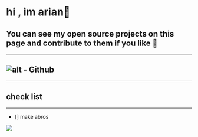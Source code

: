 # hi , im arian👋
## You can see my open source projects on this page and contribute to them if you like 🤗
---
![alt - Github](https://img.shields.io/badge/Current%20project-abros-blue)
---
---
## check list
---
- [] make abros 
<a href="https://github.com/Arianseyedmomen">
<img align="center" src="https://github-readme-stats.vercel.app/api/top-langs/?username=Arianseyedmomen" />
<a href=&quothttps://github.com/ghost1372&quot>
<!-- <img align="center" src="https://github-readme-stats.vercel.app/api?username=Arianseyedmomen&show_icons=true&count_private=true&include_all_commits=true" /></a> -->
